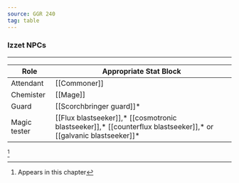 ```yaml
---
source: GGR 240
tag: table
---
```


### Izzet NPCs
---
|Role|Appropriate Stat Block|
|--------|--------|
|Attendant|[[Commoner]]|
|Chemister|[[Mage]]|
|Guard|[[Scorchbringer guard]]* |
|Magic tester|[[Flux blastseeker]],*  [[cosmotronic blastseeker]],*  [[counterflux blastseeker]],*  or [[galvanic blastseeker]]* |
[^1] 

[^1]: Appears in this chapter
